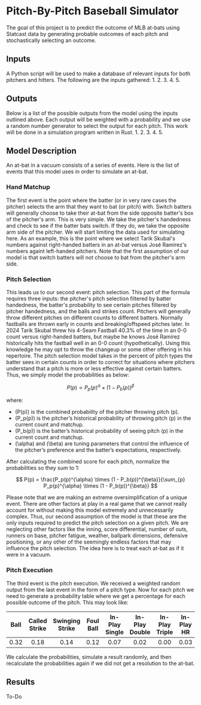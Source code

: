 # Pitch-By-Pitch Baseball Simulator
The goal of this project is to predict the outcome of MLB at-bats using Statcast data by generating probable outcomes of each pitch and stochastically selecting an outcome.

## Inputs
A Python script will be used to make a database of relevant inputs for both pitchers and hitters. The following are the inputs gathered:
1. 
2. 
3. 
4. 
5. 

## Outputs
Below is a list of the possible outputs from the model using the inputs outlined above. Each output will be weighted with a probability and we use a random number generator to select the output for each pitch. This work will be done in a simulation program written in Rust.
1. 
2. 
3. 
4. 
5. 

## Model Description
An at-bat in a vacuum consists of a series of events. Here is the list of events that this model uses in order to simulate an at-bat.

### Hand Matchup
The first event is the point where the batter (or in very rare cases the pitcher) selects the arm that they want to bat (or pitch) with. Switch batters will generally choose to take their at-bat from the side opposite batter's box of the pitcher's arm. This is very simple. We take the pitcher's handedness and check to see if the batter bats switch. If they do, we take the opposite arm side of the pitcher. We will start limiting the data used for simulating here. As an example, this is the point where we select Tarik Skubal's numbers against right-handed batters in an at-bat versus José Ramírez's numbers againt left-handed pitchers. Note that the first assumption of our model is that switch batters will not choose to bat from the pitcher's arm side.

### Pitch Selection
This leads us to our second event: pitch selection. This part of the formula requires three inputs: the pitcher's pitch selection filtered by batter handedness, the batter's probability to see certain pitches filtered by pitcher handedness, and the balls and strikes count. Pitchers will generally throw different pitches on different counts to different batters. Normally fastballs are thrown early in counts and breaking/offspeed pitches later. In 2024 Tarik Skubal threw his 4-Seam Fastball 40.3% of the time in an 0-0 count versus right-handed batters, but maybe he knows José Ramírez historically hits the fastball well in an 0-0 count (hypothetically). Using this knowledge he may opt to throw the changeup or some other offering in his repertoire. The pitch selection model takes in the percent of pitch types the batter sees in certain counts in order to correct for situations where pitchers understand that a pitch is more or less effective against certain batters. Thus, we simply model the probabilities as below:

$$
P(p) \propto P_p(p)^{\alpha} \times (1 - P_b(p))^{\beta}
$$

where:

- \(P(p)\) is the combined probability of the pitcher throwing pitch \(p\).
- \(P_p(p)\) is the pitcher’s historical probability of throwing pitch \(p\) in the current count and matchup.
- \(P_b(p)\) is the batter’s historical probability of seeing pitch \(p\) in the current count and matchup.
- \(\alpha\) and \(\beta\) are tuning parameters that control the influence of the pitcher’s preference and the batter’s expectations, respectively.

After calculating the combined score for each pitch, normalize the probabilities so they sum to 1:

$$
P(p) = \frac{P_p(p)^{\alpha} \times (1 - P_b(p))^{\beta}}{\sum_{p} P_p(p)^{\alpha} \times (1 - P_b(p))^{\beta}}
$$

Please note that we are making an extreme oversimplification of a unique event. There are other factors at play in a real game that we cannot really account for without making this model extremely and unnecessarily complex. Thus, our second assumption of the model is that these are the only inputs required to predict the pitch selection on a given pitch. We are neglecting other factors like the inning, score differential, number of outs, runners on base, pitcher fatigue, weather, ballpark dimensions, defensive positioning, or any other of the seemingly endless factors that may influence the pitch selection. The idea here is to treat each at-bat as if it were in a vacuum.

### Pitch Execution
The third event is the pitch execution. We received a weighted random output from the last event in the form of a pitch type. Now for each pitch we need to generate a probability table where we get a percentage for each possible outcome of the pitch. This may look like:

| Ball            | Called Strike   | Swinging Strike | Foul Ball       | In-Play Single  | In-Play Double  | In-Play Triple  | In-Play HR      | In-Play Out     |
|:---------------:|:---------------:|:---------------:|:---------------:|:---------------:|:---------------:|:---------------:|:---------------:|:---------------:|
| 0.32            | 0.18            | 0.14            | 0.12            | 0.07            | 0.02            | 0.00            | 0.03            | 0.12            |

We calculate the probabilities, simulate a result randomly, and then recalculate the probabilities again if we did not get a resolution to the at-bat.

## Results
To-Do
